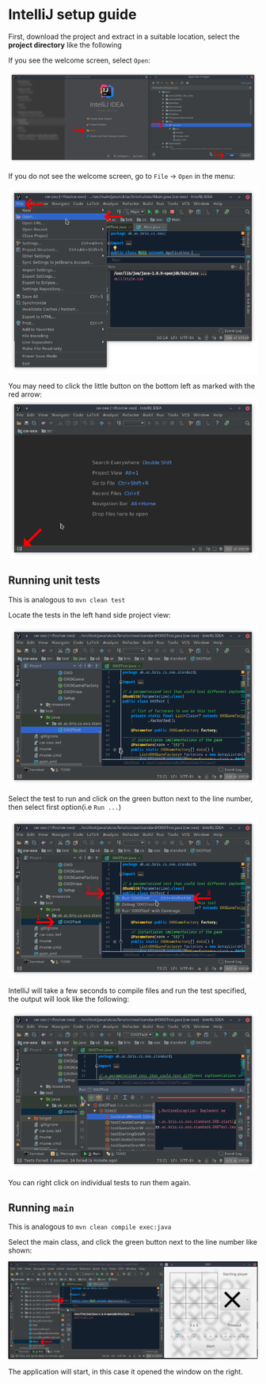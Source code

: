 IntelliJ setup guide
====================

First, download the project and extract in a suitable location, select the **project directory** like the following

If you see the welcome screen, select `Open`:  

![](intellij_tutorial/2-ann.png)

If you do not see the welcome screen, go to `File` -> `Open` in the menu:

![](intellij_tutorial/1-1-ann.png)

You may need to click the little button on the bottom left as marked with the red arrow:
![](intellij_tutorial/3-ann.png)

## Running unit tests

This is analogous to `mvn clean test`

Locate the tests in the left hand side project view:

![](intellij_tutorial/4-ann.png)

Select the test to run and click on the green button next to the line number, then select first option(i.e `Run ...`)

![](intellij_tutorial/5-ann.png)

IntelliJ will take a few seconds to compile files and run the test specified, the output will look like the following:

![](intellij_tutorial/6-ann.png)

You can right click on individual tests to run them again.

## Running `main`

This is analogous to `mvn clean compile exec:java`

Select the main class, and click the green button next to the line number like shown:

![](intellij_tutorial/7-ann.png)

The application will start, in this case it opened the window on the right.
